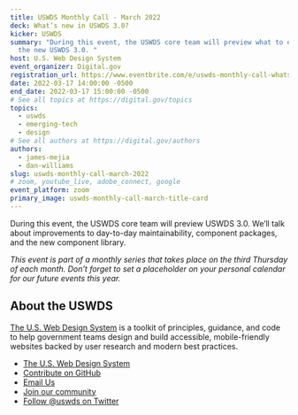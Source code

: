 ```yaml
---
title: USWDS Monthly Call - March 2022
deck: What’s new in USWDS 3.0?
kicker: USWDS
summary: "During this event, the USWDS core team will preview what to expect in
  the new USWDS 3.0. "
host: U.S. Web Design System
event_organizer: Digital.gov
registration_url: https://www.eventbrite.com/e/uswds-monthly-call-whats-new-in-uswds-30-mar-2022-tickets-293339555507
date: 2022-03-17 14:00:00 -0500
end_date: 2022-03-17 15:00:00 -0500
# See all topics at https://digital.gov/topics
topics:
  - uswds
  - emerging-tech
  - design
# See all authors at https://digital.gov/authors
authors:
  - james-mejia
  - dan-williams
slug: uswds-monthly-call-march-2022
# zoom, youtube_live, adobe_connect, google
event_platform: zoom
primary_image: uswds-monthly-call-march-title-card
---
```

During this event, the USWDS core team will preview USWDS 3.0. We’ll talk about improvements to day-to-day maintainability, component packages, and the new component library.

*This event is part of a monthly series that takes place on the third Thursday of each month. Don’t forget to set a placeholder on your personal calendar for our future events this year.*

## About the USWDS

[The U.S. Web Design System](https://designsystem.digital.gov/) is a toolkit of principles, guidance, and code to help government teams design and build accessible, mobile-friendly websites backed by user research and modern best practices.

* [The U.S. Web Design System](https://designsystem.digital.gov/)
* [Contribute on GitHub](https://github.com/uswds/uswds/issues)
* [Email Us](mailto:uswds@support.digitalgov.gov)
* [Join our community](https://digital.gov/communities/uswds/)
* [Follow @uswds on Twitter](https://twitter.com/uswds)